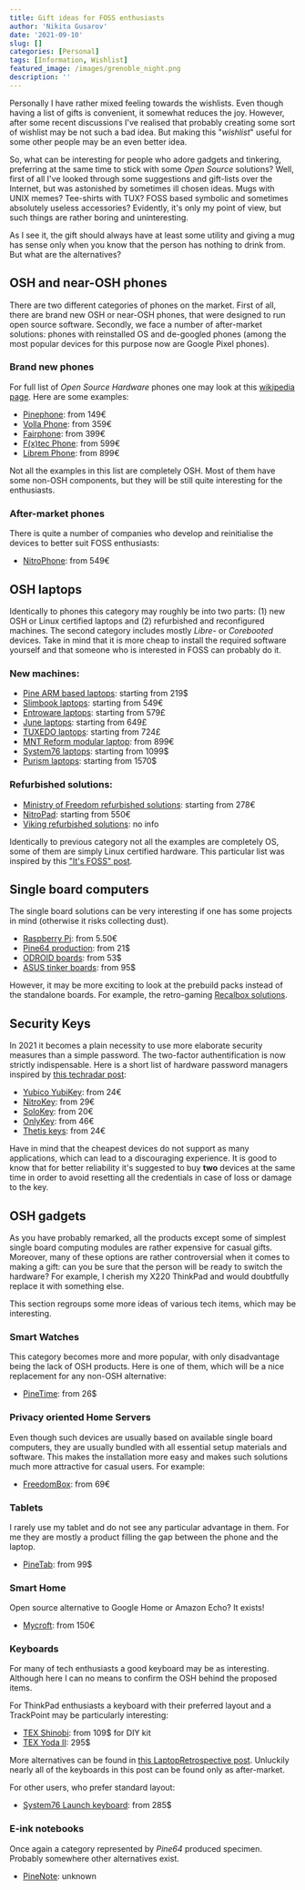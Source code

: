 ```yaml
---
title: Gift ideas for FOSS enthusiasts
author: 'Nikita Gusarov'
date: '2021-09-10'
slug: []
categories: [Personal]
tags: [Information, Wishlist]
featured_image: /images/grenoble_night.png
description: ''
---
```




Personally I have rather mixed feeling towards the wishlists. 
Even though having a list of gifts is convenient, it somewhat reduces the joy. 
However, after some recent discussions I've realised that probably creating some sort of wishlist may be not such a bad idea. 
But making this "*wishlist*" useful for some other people may be an even better idea.

So, what can be interesting for people who adore gadgets and tinkering, preferring at the same time to stick with some *Open Source* solutions? 
Well, first of all I've looked through some suggestions and gift-lists over the Internet, but was astonished by sometimes ill chosen ideas. 
Mugs with UNIX memes? 
Tee-shirts with TUX? 
FOSS based symbolic and sometimes absolutely useless accessories? 
Evidently, it's only my point of view, but such things are rather boring and uninteresting. 

As I see it, the gift should always have at least some utility and giving a mug has sense only when you know that the person has nothing to drink from. 
But what are the alternatives?



## OSH and near-OSH phones

There are two different categories of phones on the market. 
First of all, there are brand new OSH or near-OSH phones, that were designed to run open source software. 
Secondly, we face a number of after-market solutions: phones with reinstalled OS and de-googled phones (among the most popular devices for this purpose now are Google Pixel phones). 

### Brand new phones

For full list of *Open Source Hardware* phones one may look at this [wikipedia page](https://en.wikipedia.org/wiki/List_of_open-source_mobile_phones). 
Here are some examples:

- [Pinephone](https://www.pine64.org/pinephone/): from 149€
- [Volla Phone](https://volla.online/de/shop/index.php?catalog/all/-/date/1): from 359€
- [Fairphone](https://shop.fairphone.com/fr/): from 399€
- [F(x)tec Phone](https://store.fxtec.com/product/fxtec-pro1/): from 599€
- [Librem Phone](https://puri.sm/products/librem-5/): from 899€

Not all the examples in this list are completely OSH. 
Most of them have some non-OSH components, but they will be still quite interesting for the enthusiasts.

### After-market phones

There is quite a number of companies who develop and reinitialise the devices to better suit FOSS enthusiasts:

- [NitroPhone](https://shop.nitrokey.com/shop/product/npo1-nitrophone-1-199): from 549€



## OSH laptops

Identically to phones this category may roughly be into two parts: 
(1) new OSH or Linux certified laptops and (2) refurbished and reconfigured machines. 
The second category includes mostly *Libre-* or *Corebooted* devices. 
Take in mind that it is more cheap to install the required software yourself and that someone who is interested in FOSS can probably do it.

### New machines:

- [Pine ARM based laptops](https://pine64.com/product-category/laptops/): starting from 219$
- [Slimbook laptops](https://slimbook.es/en/essential-en): starting from 549€
- [Entroware laptops](https://www.entroware.com/store/laptops): starting from 579£
- [June laptops](https://junocomputers.com/product-category/laptops/): starting from 649£
- [TUXEDO laptops](https://www.tuxedocomputers.com/en/Linux-Hardware/Linux-Notebooks/Alle.tuxedo#!#nofilter): starting from 724£
- [MNT Reform modular laptop](https://shop.mntmn.com/products/mnt-reform): from 899€
- [System76 laptops](https://system76.com/laptops): starting from 1099$
- [Purism laptops](https://shop.puri.sm/product-category/laptops/): starting from 1570$

### Refurbished solutions:

- [Ministry of Freedom refurbished solutions](https://minifree.org/): starting from 278€
- [NitroPad](https://shop.nitrokey.com/shop): starting from 550€
- [Viking refurbished solutions](https://store.vikings.net/index.php?route=product/category&path=66): no info

Identically to previous category not all the examples are completely OS, some of them are simply Linux certified hardware. 
This particular list was inspired by this ["It's FOSS" post](https://itsfoss.com/get-linux-laptops/).



## Single board computers

The single board solutions can be very interesting if one has some projects in mind (otherwise it risks collecting dust). 

- [Raspberry Pi](https://www.raspberrypi.org/products/): from 5.50€
- [Pine64 production](https://slimbook.es/en/essential-en): from 21$
- [ODROID boards](https://www.hardkernel.com/product-category/odroid-board/): from 53$
- [ASUS tinker boards](https://store.asus.com/us/search?q=tinker&s_c=1): from 95$

However, it may be more exciting to look at the prebuild packs instead of the standalone boards. 
For example, the retro-gaming [Recalbox solutions](https://www.kubii.fr/221-recalbox). 



## Security Keys

In 2021 it becomes a plain necessity to use more elaborate security measures than a simple password. 
The two-factor authentification is now strictly indispensable. 
Here is a short list of hardware password managers inspired by [this techradar post](https://onlykey.io/fr): 

- [Yubico YubiKey](https://www.yubico.com/la-cle-yubikey/?lang=fr): from 24€
- [NitroKey](https://www.nitrokey.com/#comparison): from 29€
- [SoloKey](https://solokeys.com/collections/all): from 20€
- [OnlyKey](https://onlykey.io/fr): from 46€
- [Thetis keys](https://thetis.io/collections/all): from 24€

Have in mind that the cheapest devices do not support as many applications, which can lead to a discouraging experience. 
It is good to know that for better reliability it's suggested to buy **two** devices at the same time in order to avoid resetting all the credentials in case of loss or damage to the key. 



## OSH gadgets 

As you have probably remarked, all the products except some of simplest single board computing modules are rather expensive for casual gifts. 
Moreover, many of these options are rather controversial when it comes to making a gift: can you be sure that the person will be ready to switch the hardware? 
For example, I cherish my X220 ThinkPad and would doubtfully replace it with something else. 

This section regroups some more ideas of various tech items, which may be interesting. 

### Smart Watches

This category becomes more and more popular, with only disadvantage being the lack of OSH products. 
Here is one of them, which will be a nice replacement for any non-OSH alternative:

- [PineTime](https://pine64.com/product-category/smartwatches/): from 26$

### Privacy oriented Home Servers

Even though such devices are usually based on available single board computers, they are usually bundled with all essential setup materials and software. 
This makes the installation more easy and makes such solutions much more attractive for casual users. 
For example:

- [FreedomBox](https://mycroft.ai/shop/): from 69€

### Tablets

I rarely use my tablet and do not see any particular advantage in them. 
For me they are mostly a product filling the gap between the phone and the laptop. 

- [PineTab](https://pine64.com/product-category/pinetab/): from 99$

### Smart Home

Open source alternative to Google Home or Amazon Echo? 
It exists! 

- [Mycroft](https://mycroft.ai/shop/): from 150€

### Keyboards 

For many of tech enthusiasts a good keyboard may be as interesting. 
Although here I can no means to confirm the OSH behind the proposed items. 

For ThinkPad enthusiasts a keyboard with their preferred layout and a TrackPoint may be particularly interesting: 

- [TEX Shinobi](https://tex.com.tw/products/shinobi?variant=16969883648090): from 109$ for DIY kit
- [TEX Yoda II](https://tex.com.tw/products/yoda-ii): 295$

More alternatives can be found in [this LaptopRetrospective post](https://laptopretrospective.com/design/trackpoint-keyboards/). 
Unluckily nearly all of the keyboards in this post can be found only as after-market. 

For other users, who prefer standard layout:

- [System76 Launch keyboard](https://system76.com/accessories/launch): from 285$

### E-ink notebooks

Once again a category represented by *Pine64* produced specimen. 
Probably somewhere other alternatives exist. 

- [PineNote](https://www.pine64.org/pinenote/): unknown